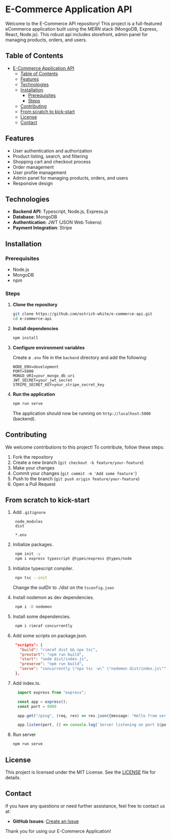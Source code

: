 # E-Commerce Application API

Welcome to the E-Commerce API repository! This project is a full-featured eCommerce application built using the MERN stack (MongoDB, Express, React, Node.js). This robust api includes storefront, admin panel for managing products, orders, and users.

## Table of Contents

- [E-Commerce Application API](#e-commerce-application-api)
  - [Table of Contents](#table-of-contents)
  - [Features](#features)
  - [Technologies](#technologies)
  - [Installation](#installation)
    - [Prerequisites](#prerequisites)
    - [Steps](#steps)
  - [Contributing](#contributing)
  - [From scratch to kick-start](#from-scratch-to-kick-start)
  - [License](#license)
  - [Contact](#contact)

## Features

- User authentication and authorization
- Product listing, search, and filtering
- Shopping cart and checkout process
- Order management
- User profile management
- Admin panel for managing products, orders, and users
- Responsive design

## Technologies

- **Backend API**: Typescript, Node.js, Express.js
- **Database**: MongoDB
- **Authentication**: JWT (JSON Web Tokens)
- **Payment Integration**: Stripe

## Installation

### Prerequisites

- Node.js
- MongoDB
- npm

### Steps

1. **Clone the repository**
    ```sh
    git clone https://github.com/ostrich-white/e-commerce-api.git
    cd e-commerce-api
    ```

2. **Install dependencies**
    ```sh
    npm install
    ```

3. **Configure environment variables**

    Create a `.env` file in the `backend` directory and add the following:
    ```env
    NODE_ENV=development
    PORT=5000
    MONGO_URI=your_mongo_db_uri
    JWT_SECRET=your_jwt_secret
    STRIPE_SECRET_KEY=your_stripe_secret_key
    ```

4. **Run the application**
    ```sh
    npm run serve
    ```

    The application should now be running on `http://localhost:5000` (backend).

## Contributing

We welcome contributions to this project! To contribute, follow these steps:

1. Fork the repository
2. Create a new branch (`git checkout -b feature/your-feature`)
3. Make your changes
4. Commit your changes (`git commit -m 'Add some feature'`)
5. Push to the branch (`git push origin feature/your-feature`)
6. Open a Pull Request

## From scratch to kick-start

1. Add `.gitignore`
   ```
    node_modules
    dist

    *.env
   ```

2. Initialize packages.
   ```sh
    npm init -y
    npm i express typescript @types/express @types/node
   ```

3. Initialize typescript compiler.
   ```sh
    npx tsc --init
   ```

   Change the outDir to ./dist on the `tsconfig.json`

4. Install nodemon as dev dependencies.
   ```sh
    npm i -D nodemon
   ```

5. Install some dependencies.
   ```sh
    npm i rimraf concurrently
   ```

6. Add some scripts on package.json.
   ```json
    "scripts": {
      "build": "rimraf dist && npx tsc",
      "prestart": "npm run build",
      "start": "node dist/index.js",
      "preserve": "npm run build",
      "serve": "concurrently \"npx tsc -w\" \"nodemon dist/index.js\""
    },
   ```

7. Add index.ts.
    ```ts
      import express from "express";

      const app = express();
      const port = 8000

      app.get("/ping", (req, res) => res.json({message: "Hello from server."}))

      app.listen(port, () => console.log(`Server listening on port ${port}.`))
    ```

8. Run server
    ```sh
    npm run serve
    ```

## License

This project is licensed under the MIT License. See the [LICENSE](LICENSE) file for details.

## Contact

If you have any questions or need further assistance, feel free to contact us at:
- **GitHub Issues**: [Create an Issue](https://github.com/yourusername/ecommerce-app/issues)

Thank you for using our E-Commerce Application!
